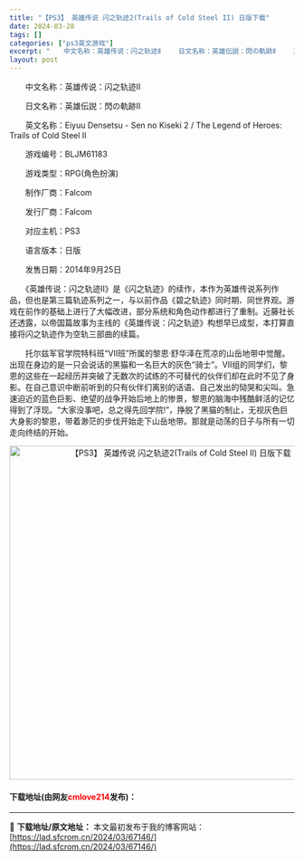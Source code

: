 ```yaml
---
title: "【PS3】 英雄传说 闪之轨迹2(Trails of Cold Steel II) 日版下载"
date: 2024-03-28
tags: []
categories: ["ps3英文游戏"]
excerpt: "　　中文名称：英雄传说：闪之轨迹Ⅱ 　　日文名称：英雄伝説：閃の軌跡Ⅱ 　　英文名称：Eiyuu Densetsu - Sen no Kiseki 2 / The Legend of Heroes: Trails of Cold Steel II 　　游戏编号：BLJM61183 　　游戏类型：RP&hellip;"
layout: post
---
```


 <p>　　中文名称：英雄传说：闪之轨迹Ⅱ</p> <p>　　日文名称：英雄伝説：閃の軌跡Ⅱ</p> <p>　　英文名称：Eiyuu Densetsu - Sen no Kiseki 2 / The Legend of Heroes: Trails of Cold Steel II</p> <p>　　游戏编号：BLJM61183</p> <p>　　游戏类型：RPG(角色扮演)</p> <p>　　制作厂商：Falcom</p> <p>　　发行厂商：Falcom</p> <p>　　对应主机：PS3</p> <p>　　语言版本：日版</p> <p>　　发售日期：2014年9月25日</p> <p>　　《英雄传说：闪之轨迹Ⅱ》是《闪之轨迹》的续作，本作为英雄传说系列作品，但也是第三篇轨迹系列之一，与以前作品《碧之轨迹》同时期、同世界观。游戏在前作的基础上进行了大幅改进，部分系统和角色动作都进行了重制。近藤社长还透露，以帝国篇故事为主线的《英雄传说：闪之轨迹》构想早已成型，本打算直接将闪之轨迹作为空轨三部曲的续篇。</p> <p>　　托尔兹军官学院特科班&ldquo;Ⅶ班&rdquo;所属的黎恩&middot;舒华泽在荒凉的山岳地带中觉醒。出现在身边的是一只会说话的黑猫和一名巨大的灰色&ldquo;骑士&rdquo;。Ⅶ组的同学们，黎恩的这些在一起经历并突破了无数次的试练的不可替代的伙伴们却在此时不见了身影。在自己意识中断前听到的只有伙伴们离别的话语、自己发出的恸哭和尖叫。急速迫近的蓝色巨影、绝望的战争开始后地上的惨景，黎恩的脑海中残酷鲜活的记忆得到了浮现。&ldquo;大家没事吧，总之得先回学院!&rdquo;，挣脱了黑猫的制止，无视灰色巨大身影的黎恩，带着渺茫的步伐开始走下山岳地带。那就是动荡的日子与所有一切走向终结的开始。</p> <p align="center"><img align="" border="0" src="https://lad.sfcrom.cn/wp-content/uploads/2024/03/20240328_66051c1915ca2.jpg" width="590" alt="【PS3】 英雄传说 闪之轨迹2(Trails of Cold Steel II) 日版下载" /></p> <p><h4>下载地址(由网友<font color="red">cmlove214</font>发布)：</h4></p> 

---
📖 **下载地址/原文地址：** 本文最初发布于我的博客网站：[https://lad.sfcrom.cn/2024/03/67146/](https://lad.sfcrom.cn/2024/03/67146/)
